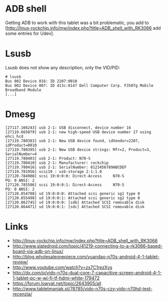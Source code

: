 # ADB shell


Getting ADB to work with this tablet was a bit problematic, you add to [<http://linux-rockchip.info/mw/index.php?title=ADB_shell_with_RK3066>   add some entries for Udev].

# Lsusb


Lsusb does not show any description, only the VID/PID:


    # lsusb
    Bus 002 Device 016: ID 2207:0010  
    Bus 002 Device 007: ID 413c:8147 Dell Computer Corp. F3507g Mobile Broadband Module
    [...]


# Dmesg



    [27117.166243] usb 2-1: USB disconnect, device number 16
    [27119.665079] usb 2-1: new high-speed USB device number 17 using ehci_hcd
    [27119.780383] usb 2-1: New USB device found, idVendor=2207, idProduct=0010
    [27119.780395] usb 2-1: New USB device strings: Mfr=2, Product=3, SerialNumber=4
    [27119.780403] usb 2-1: Product: N70-S
    [27119.780410] usb 2-1: Manufacturer: rockchip
    [27119.780416] usb 2-1: SerialNumber: 0123456789ABCDEF
    [27119.781956] scsi19 : usb-storage 2-1:1.0
    [27120.784908] scsi 19:0:0:0: Direct-Access     N70-S                          PQ: 0 ANSI: 2
    [27120.785506] scsi 19:0:0:1: Direct-Access     N70-S                          PQ: 0 ANSI: 2
    [27120.854708] sd 19:0:0:0: Attached scsi generic sg1 type 0
    [27120.855498] sd 19:0:0:1: Attached scsi generic sg2 type 0
    [27120.862745] sd 19:0:0:0: [sdb] Attached SCSI removable disk
    [27120.864471] sd 19:0:0:1: [sdc] Attached SCSI removable disk


# Links


* http://linux-rockchip.info/mw/index.php?title=ADB_shell_with_RK3066
* <http://www.slatedroid.com/topic/41219-connecting-to-a-rk3066-based-board-via-adb-on-linux/>  
* <http://blog.wholesaleonepiece.com/yuandao-n70s-android-4-1-tablet-review/>  
* <http://www.youtube.com/watch?v=zs7C1rezXvs>  
* <http://dx.com/p/vido-n70s-dual-core-7-capacitive-screen-android-4-1-1-tablet-pc-w-wi-fi-tf-hdmi-white-179472>  
* <https://forum.lowyat.net/topic/2643905/all>  
* <http://www.tabletmaniak.pl/78785/vido-n70s-czy-vido-n70hd-test-recenzja/>  